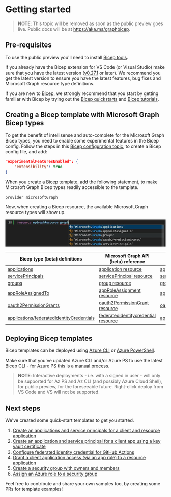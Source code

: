 # Getting started

> **NOTE**:
> This topic will be removed as soon as the public preview goes live. Public docs will be at https://aka.ms/graphbicep.

## Pre-requisites

To use the public preview you'll need to install [Bicep tools](https://learn.microsoft.com/azure/azure-resource-manager/bicep/install).

If you already have the Bicep extension for VS Code (or Visual Studio) make sure that you have the latest version ([v0.27.1](https://github.com/Azure/bicep/releases/tag/v0.27.1) or later).
We recommend you get the latest version to ensure you have the latest features, bug fixes and Microsoft Graph resource type definitions.

If you are new to [Bicep](https://learn.microsoft.com/azure/azure-resource-manager/bicep/overview?tabs=bicep), we strongly recommend that you start by getting familiar with Bicep by trying out the [Bicep quickstarts](https://learn.microsoft.com//azure/azure-resource-manager/bicep/quickstart-create-bicep-use-visual-studio-code?tabs=CLI) and [Bicep tutorials](https://learn.microsoft.com/azure/azure-resource-manager/bicep/learn-bicep).

## Creating a Bicep template with Microsoft Graph Bicep types

To get the benefit of intellisense and auto-complete for the Microsoft Graph Bicep types, you need to enable some experimental features in the Bicep config. Follow the steps in this [Bicep configuration topic](https://learn.microsoft.com/en-us/azure/azure-resource-manager/bicep/bicep-config), to create a Bicep config file, and add:

```json
"experimentalFeaturesEnabled": {
    "extensibility": true
}
```

When you create a Bicep template, add the following statement, to make Microsoft Graph Bicep types readily accessible to the template.

```bicep
provider microsoftGraph
```

Now, when creating a Bicep resource, the available Microsoft.Graph resource types will show up.

![image](./VS%20code%20graph%20types%20in%20bicep.jpg)

| Bicep type (beta) definitions | Microsoft Graph API (beta) reference | Bicep type (v1.0) definitions | Microsoft Graph API (v1.0) reference |
|--------------|-----------|--------------|-----------|
| [applications](../generated/microsoftgraph/microsoft.graph/beta/types.md#resource-microsoftgraphapplicationsbeta) | [application resource](https://learn.microsoft.com/graph/api/resources/application?view=graph-rest-beta) | [applications](../generated/microsoftgraph/microsoft.graph/v1.0/types.md#resource-microsoftgraphapplicationsv10) | [application resource](https://learn.microsoft.com/graph/api/resources/application?view=graph-rest-1.0) |
| [servicePrincipals](../generated/microsoftgraph/microsoft.graph/beta/types.md#resource-microsoftgraphserviceprincipalsbeta) | [servicePrincipal resource](https://learn.microsoft.com/graph/api/resources/serviceprincipal?view=graph-rest-beta) | [servicePrincipals](../generated/microsoftgraph/microsoft.graph/v1.0/types.md#resource-microsoftgraphserviceprincipalsv10) | [servicePrincipal resource](https://learn.microsoft.com/graph/api/resources/serviceprincipal?view=graph-rest-1.0) |
| [groups](../generated/microsoftgraph/microsoft.graph/beta/types.md#resource-microsoftgraphgroupsbeta) | [group resource](https://learn.microsoft.com/graph/api/resources/group?view=graph-rest-beta) | [groups](../generated/microsoftgraph/microsoft.graph/v1.0/types.md#resource-microsoftgraphgroupsv10) | [group resource](https://learn.microsoft.com/graph/api/resources/group?view=graph-rest-1.0) |
| [appRoleAssignedTo](../generated/microsoftgraph/microsoft.graph/beta/types.md#resource-microsoftgraphapproleassignedtobeta) | [appRoleAssignment resource](https://learn.microsoft.com/graph/api/resources/approleassignment?view=graph-rest-beta) | [appRoleAssignedTo](../generated/microsoftgraph/microsoft.graph/v1.0/types.md#resource-microsoftgraphapproleassignedtov10) | [appRoleAssignment resource](https://learn.microsoft.com/graph/api/resources/approleassignment?view=graph-rest-1.0) |
| [oauth2PermissionGrants](../generated/microsoftgraph/microsoft.graph/beta/types.md#resource-microsoftgraphoauth2permissiongrantsbeta) | [oauth2PermissionGrant resource](https://learn.microsoft.com/graph/api/resources/oauth2permissiongrant?view=graph-rest-beta) | [oauth2PermissionGrants](../generated/microsoftgraph/microsoft.graph/v1.0/types.md#resource-microsoftgraphoauth2permissiongrantsv10) | [oauth2PermissionGrant resource](https://learn.microsoft.com/graph/api/resources/oauth2permissiongrant?view=graph-rest-1.0) |
| [applications/federatedIdentityCredentials](../generated/microsoftgraph/microsoft.graph/beta/types.md#resource-microsoftgraphoauth2permissiongrantsbeta) | [federatedidentitycredential resource](https://learn.microsoft.com/graph/api/resources/federatedidentitycredential?view=graph-rest-beta) | [applications/federatedIdentityCredentials](../generated/microsoftgraph/microsoft.graph/v1.0/types.md#resource-microsoftgraphapplicationsfederatedidentitycredentialsv10)  | [federatedidentitycredential resource](https://learn.microsoft.com/en-us/graph/api/resources/federatedidentitycredential?view=graph-rest-1.0) |

## Deploying Bicep templates

Bicep templates can be deployed using [Azure CLI](https://learn.microsoft.com/cli/azure/install-azure-cli) or [Azure PowerShell](https://learn.microsoft.com/powershell/azure/install-azure-powershell).

Make sure that you've updated Azure CLI and/or Azure PS to use the latest Bicep CLI - for Azure PS this is a [manual process](https://learn.microsoft.com/azure/azure-resource-manager/bicep/install#azure-powershell).
> **NOTE**: Interactive deployments - i.e. with a signed in user - will only be supported for Az PS and Az CLI (and possibly Azure Cloud Shell), for public preview, for the foreseeable future. Right-click deploy from VS Code and VS will not be supported.

## Next steps

We've created some quick-start templates to get you started.  

1. [Create an applications and service principals for a client and resource application](../quickstart-templates/application-serviceprincipal-create-client-resource/)
1. [Create an application and service principal for a client app using a key vault certificate](../quickstart-templates/create-client-app-sp-with-kv-cert/)
1. [Configure federated identity credential for GitHub Actions](../quickstart-templates/create-fic-for-github-actions/)
1. [Grant a client application access (via an app role) to a resource application](../quickstart-templates/resource-application-access-grant-to-client-application/)
1. [Create a security group with owners and members](../quickstart-templates/security-group-create-with-owners-and-members/)
1. [Assign an Azure role to a security group](../quickstart-templates/security-group-assign-azure-role/)

Feel free to contribute and share your own samples too, by creating some PRs for template examples!
